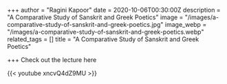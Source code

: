 +++
author = "Ragini Kapoor"
date = 2020-10-06T00:30:00Z
description = "A Comparative Study of Sanskrit and Greek Poetics"
image = "/images/a-comparative-study-of-sanskrit-and-greek-poetics.jpg"
image_webp = "/images/a-comparative-study-of-sanskrit-and-greek-poetics.webp"
related_tags = []
title = "A Comparative Study of Sanskrit and Greek Poetics"

+++
Check out the lecture here

{{< youtube xncvQ4dZ9MU >}}